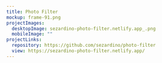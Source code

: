 ```yaml
---
title: Photo Filter
mockup: frame-91.png
projectImages:
  desktopImage: sezardino-photo-filter.netlify.app_.png
  mobileImage: ""
projectLinks:
  repository: https://github.com/sezardino/photo-filter
  view: https://sezardino-photo-filter.netlify.app/
---
```

